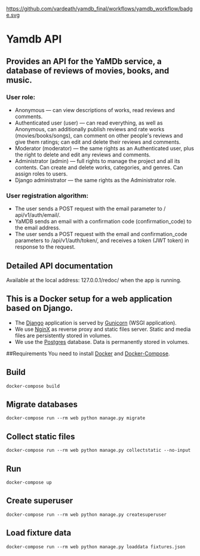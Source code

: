 https://github.com/vardeath/yamdb_final/workflows/yamdb_workflow/badge.svg
# Yamdb API
## Provides an API for the YaMDb service, a database of reviews of movies, books, and music.

### User role:
- Anonymous — can view descriptions of works, read reviews and comments.
- Authenticated user (user) — can read everything, as well as Anonymous, can additionally publish reviews and rate works (movies/books/songs), can comment on other people's reviews and give them ratings; can edit and delete their reviews and comments.
- Moderator (moderator) — the same rights as an Authenticated user, plus the right to delete and edit any reviews and comments.
- Administrator (admin) — full rights to manage the project and all its contents. Can create and delete works, categories, and genres. Can assign roles to users.
- Django administrator — the same rights as the Administrator role.

### User registration algorithm:
- The user sends a POST request with the email parameter to / api/v1/auth/email/.
- YaMDB sends an email with a confirmation code (confirmation_code) to the email address.
- The user sends a POST request with the email and confirmation_code parameters to /api/v1/auth/token/, and receives a token (JWT token) in response to the request.

## Detailed API documentation
Available at the local address: 127.0.0.1/redoc/ when the app is running.

## This is a Docker setup for a web application based on Django.
- The [Django] application is served by [Gunicorn] (WSGI application).
- We use [NginX] as reverse proxy and static files server. Static and media files are
  persistently stored in volumes.
- We use the [Postgres] database. Data is permanently stored in volumes.

##Requirements
You need to install [Docker] and [Docker-Compose].

## Build
`docker-compose build`

## Migrate databases
`docker-compose run --rm web python manage.py migrate`

## Collect static files
`docker-compose run --rm web python manage.py collectstatic --no-input`

## Run
`docker-compose up`

## Create superuser
`docker-compose run --rm web python manage.py createsuperuser`

## Load fixture data
`docker-compose run --rm web python manage.py loaddata fixtures.json`

[Docker]: https://www.docker.com/
[Django]: https://www.djangoproject.com/
[Gunicorn]: http://gunicorn.org/
[NginX]: https://www.nginx.com/
[Postgres]: https://www.postgresql.org/
[Docker-Compose]: https://docs.docker.com/compose/